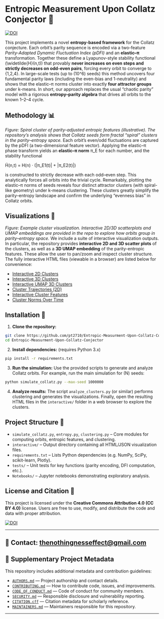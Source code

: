 # Entropic Measurement Upon Collatz Conjector 🚀

[![DOI](https://zenodo.org/badge/DOI/10.5281/zenodo.15724259.svg)](https://doi.org/10.5281/zenodo.15724259)

This project implements a novel **entropy-based framework** for the Collatz conjecture. Each orbit’s parity sequence is encoded via a two-feature *Parity-Adapted Dynamic Fluctuation Index (pDFI)* and an **elastic–π** transformation. Together these define a Lyapunov-style stability functional \(\widetilde{H}(n,t)\) that provably **never increases on even steps and strictly decreases on odd-even pairs**, forcing every orbit to converge to {1,2,4}. In large-scale tests (up to \(10^6\) seeds) this method uncovers four fundamental parity laws (including the even-bias and 1-neutrality) and shows that the elastic–π norms cluster into exactly **four attractor groups** under k-means. In short, our approach replaces the usual “chaotic parity” model with a rigorous **entropy–parity algebra** that drives all orbits to the known 1–2–4 cycle.

## Methodology 📊

*Figure: Spiral cluster of parity-adjusted entropic features (illustrative). The repository’s analysis shows that Collatz seeds form fractal “spiral” clusters in the parity–entropy space.* Each orbit’s even/odd fluctuations are captured by the pDFI (a two-dimensional feature vector). Applying the elastic–π phase transform yields an **elastic–π norm** π_E for each number, and the stability functional


H̃(n,t) = H(n) · (|π_E1(t)| + |π_E2(t)|)


is constructed to strictly decrease with each odd–even step. This analytically forces all orbits into the trivial cycle. Remarkably, plotting the elastic–π norms of seeds reveals four distinct attractor clusters (with spiral-like geometry) under k-means clustering. These clusters greatly simplify the parity–entropy landscape and confirm the underlying “evenness bias” in Collatz orbits.

## Visualizations 🎥

*Figure: Example cluster visualization. Interactive 2D/3D scatterplots and UMAP embeddings are provided in the repo to explore how orbits group in parity–entropy space.* We include a suite of interactive visualization outputs. In particular, the repository provides **interactive 2D and 3D scatter plots** of the clusters, as well as a **3D UMAP embedding** of the parity-entropic features. These allow the user to pan/zoom and inspect cluster structure. The fully interactive HTML files (viewable in a browser) are listed below for convenience:

* [Interactive 2D Clusters](interactive_clusters.html)
* [Interactive 3D Clusters](interactive_clusters_3d.html)
* [Interactive UMAP 3D Clusters](clusters_umap_3d_interactive.html)
* [Cluster Trajectories (2D)](interactive_cluster_trajectories.html)
* [Interactive Cluster Features](interactive_cluster_features.html)
* [Cluster Norms Over Time](interactive_cluster_norms.html)

## Installation 🔧

1. **Clone the repository:**

```bash
git clone https://github.com/pt2710/Entropic-Measurment-Upon-Collatz-Conjector.git
cd Entropic-Measurment-Upon-Collatz-Conjector
```

2. **Install dependencies:** (requires Python 3.x)

```bash
pip install -r requirements.txt
```

3. **Run the simulation:** Use the provided scripts to generate and analyze Collatz orbits. For example, run the main simulation for \(N\) seeds:

```bash
python simulate_collatz.py --max-seed 1000000
```

4. **Analyze results:** The script `analyze_clusters.py` (or similar) performs clustering and generates the visualizations. Finally, open the resulting HTML files in the `interactive/` folder in a web browser to explore the clusters.

## Project Structure 📁

* `simulate_collatz.py`, `entropy.py`, `clustering.py` – Core modules for computing orbits, entropic features, and clustering.
* `interactive/` – Output directory containing all HTML/JSON visualization files.
* `requirements.txt` – Lists Python dependencies (e.g. NumPy, SciPy, scikit-learn, Plotly).
* `tests/` – Unit tests for key functions (parity encoding, DFI computation, etc.).
* `Notebooks/` – Jupyter notebooks demonstrating exploratory analysis.

## License and Citation 📜

This project is licensed under the **Creative Commons Attribution 4.0 (CC BY 4.0)** license. Users are free to use, modify, and distribute the code and data with proper attribution.

[![DOI](https://zenodo.org/badge/DOI/10.5281/zenodo.15724259.svg)](https://doi.org/10.5281/zenodo.15724259)

---

📧 **Contact**: [thenothingnesseffect@gmail.com](mailto:thenothingnesseffect@gmail.com)
---

## 📄 Supplementary Project Metadata

This repository includes additional metadata and contribution guidelines:

- [`AUTHORS.md`](./AUTHORS.md) — Project authorship and contact details.
- [`CONTRIBUTING.md`](./CONTRIBUTING.md) — How to contribute code, issues, and improvements.
- [`CODE_OF_CONDUCT.md`](./CODE_OF_CONDUCT.md) — Code of conduct for community members.
- [`SECURITY.md`](./SECURITY.md) — Responsible disclosure and vulnerability reporting.
- [`CITATION.cff`](./CITATION.cff) — Citation metadata for scholarly reference.
- [`MAINTAINERS.md`](./MAINTAINERS.md) — Maintainers responsible for this repository.

---